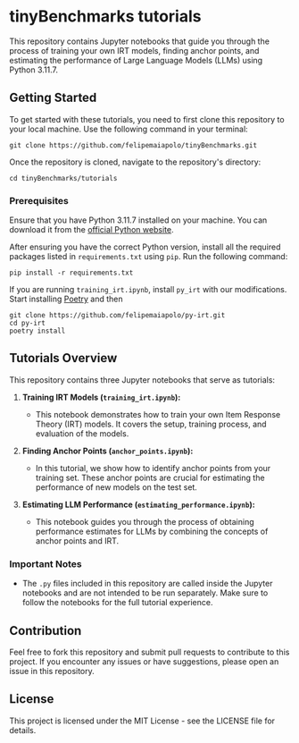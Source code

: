 # tinyBenchmarks tutorials

This repository contains Jupyter notebooks that guide you through the process of training your own IRT models, finding anchor points, and estimating the performance of Large Language Models (LLMs) using Python 3.11.7.

## Getting Started

To get started with these tutorials, you need to first clone this repository to your local machine. Use the following command in your terminal:

```shell
git clone https://github.com/felipemaiapolo/tinyBenchmarks.git
```

Once the repository is cloned, navigate to the repository's directory:

```shell
cd tinyBenchmarks/tutorials
```

### Prerequisites

Ensure that you have Python 3.11.7 installed on your machine. You can download it from the [official Python website](https://www.python.org/downloads/).

After ensuring you have the correct Python version, install all the required packages listed in `requirements.txt` using `pip`. Run the following command:

```shell
pip install -r requirements.txt
```

If you are running `training_irt.ipynb`, install `py_irt` with our modifications. Start installing [Poetry](https://python-poetry.org/docs/#installation) and then

```shell
git clone https://github.com/felipemaiapolo/py-irt.git
cd py-irt
poetry install
```


## Tutorials Overview

This repository contains three Jupyter notebooks that serve as tutorials:

1. **Training IRT Models (`training_irt.ipynb`):**
   - This notebook demonstrates how to train your own Item Response Theory (IRT) models. It covers the setup, training process, and evaluation of the models.

2. **Finding Anchor Points (`anchor_points.ipynb`):**
   - In this tutorial, we show how to identify anchor points from your training set. These anchor points are crucial for estimating the performance of new models on the test set.

3. **Estimating LLM Performance (`estimating_performance.ipynb`):**
   - This notebook guides you through the process of obtaining performance estimates for LLMs by combining the concepts of anchor points and IRT.

### Important Notes

- The `.py` files included in this repository are called inside the Jupyter notebooks and are not intended to be run separately. Make sure to follow the notebooks for the full tutorial experience.

## Contribution

Feel free to fork this repository and submit pull requests to contribute to this project. If you encounter any issues or have suggestions, please open an issue in this repository.

## License

This project is licensed under the MIT License - see the LICENSE file for details.


